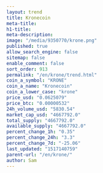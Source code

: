 ```yaml
---
layout: trend
title: Kronecoin
meta-title: 
h1-title: 
meta-description: 
image: "/media/9350770/krone.png"
published: true
allow_search_engine: false
sitemap: false
enable_comment: false
sort_order: 913
permalink: "/en/krone/trend.html"
coin_a_symbol: "KRONE"
coin_a_name: "Kronecoin"
coin_a_lower_case: "krone"
price_usd: "0.0625079"
price_btc: "0.00000532"
24h_volume_usd: "5830.54"
market_cap_usd: "4667792.0"
total_supply: "4667792.0"
available_supply: "4667792.0"
percent_change_1h: "0.35"
percent_change_24h: "3.3"
percent_change_7d: "-25.06"
last_updated: "1517140759"
parent-url: "/en/krone/"
author: Sam
---
```


